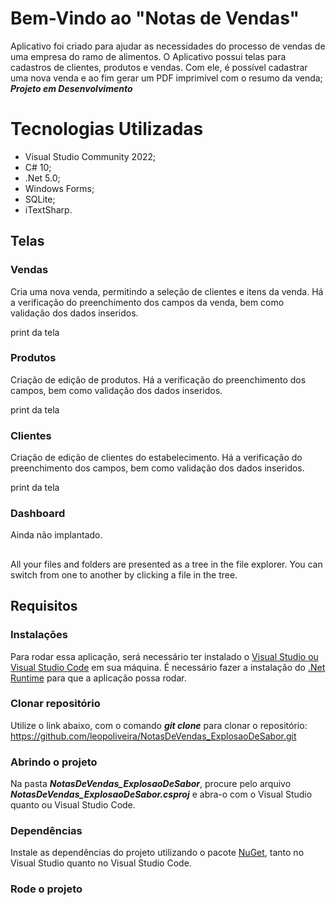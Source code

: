 # Bem-Vindo ao "Notas de Vendas"

Aplicativo foi criado para ajudar as necessidades do processo de vendas de uma empresa do ramo de alimentos.
O Aplicativo possui telas para cadastros de clientes, produtos e vendas.
Com ele, é possível cadastrar uma nova venda e ao fim gerar um PDF imprimível com o resumo da venda;
***Projeto em Desenvolvimento***

# Tecnologias Utilizadas

 - Visual Studio Community 2022;
 - C# 10;
 - .Net 5.0;
 - Windows Forms;
 - SQLite;
 - iTextSharp.

## Telas
### Vendas

Cria uma nova venda, permitindo a seleção de clientes e itens da venda.
Há a verificação do preenchimento dos campos da venda, bem como validação dos dados inseridos.

print da tela

### Produtos
Criação de edição de produtos.
Há a verificação do preenchimento dos campos, bem como validação dos dados inseridos.

print da tela

### Clientes
Criação de edição de clientes do estabelecimento.
Há a verificação do preenchimento dos campos, bem como validação dos dados inseridos.

print da tela

### Dashboard
Ainda não implantado.

## 

All your files and folders are presented as a tree in the file explorer. You can switch from one to another by clicking a file in the tree.

## Requisitos
### Instalações
Para rodar essa aplicação, será necessário ter instalado o [Visual Studio ou Visual Studio Code](https://visualstudio.microsoft.com/pt-br/downloads/) em sua máquina.
É necessário fazer a instalação do [.Net Runtime](https://dotnet.microsoft.com/en-us/download/dotnet/5.0) para que a aplicação possa rodar.

### Clonar repositório
Utilize o link abaixo, com o comando ***git clone*** para clonar o repositório:
https://github.com/leopoliveira/NotasDeVendas_ExplosaoDeSabor.git

### Abrindo o projeto
Na pasta ***NotasDeVendas_ExplosaoDeSabor***, procure pelo arquivo ***NotasDeVendas_ExplosaoDeSabor.csproj*** e abra-o com o  Visual Studio quanto ou Visual Studio Code.

### Dependências
Instale as dependências do projeto utilizando o pacote [NuGet](https://docs.microsoft.com/en-us/nuget/consume-packages/install-use-packages-visual-studio), tanto no Visual Studio quanto no Visual Studio Code.

### Rode o projeto


